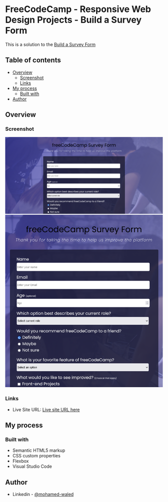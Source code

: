 # FreeCodeCamp - Responsive Web Design Projects - Build a Survey Form

This is a solution to the [Build a Survey Form](https://www.freecodecamp.org/learn/responsive-web-design/responsive-web-design-projects/build-a-survey-form) 

## Table of contents

- [Overview](#overview)
  - [Screenshot](#screenshot)
  - [Links](#links)
- [My process](#my-process)
  - [Built with](#built-with)
- [Author](#author)

## Overview

### Screenshot

![](https://raw.githubusercontent.com/Mohamed-Waled/Survey-Form/main/Images/Screenshot%202022-03-11%20at%2010-27-44%20Survey%20Form.png)
![](https://raw.githubusercontent.com/Mohamed-Waled/Survey-Form/main/Images/Screenshot%202022-03-11%20at%2010-27-56%20Survey%20Form.png)

### Links

- Live Site URL: [Live site URL here](https://mohamed-waled.github.io/Survey-Form/)

## My process

### Built with

- Semantic HTML5 markup
- CSS custom properties
- Flexbox
- Visual Studio Code

## Author

- Linkedin - [@mohamed-waled](https://www.linkedin.com/in/mohamed-waled-82a51a1bb/)